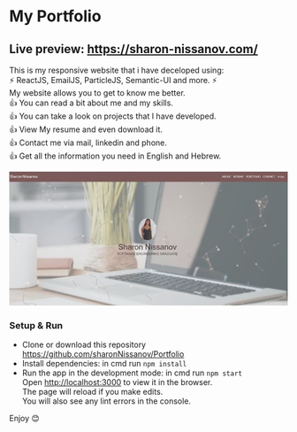 # **My Portfolio**
## Live preview: https://sharon-nissanov.com/

This is my responsive website that i have deceloped using: \
⚡️ ReactJS, EmailJS, ParticleJS, Semantic-UI and more. ⚡️ \
My website allows you to get to know me better. \
👍 You can read a bit about me and my skills. \
👍 You can take a look on projects that I have developed. \
👍 View My resume and even download it. \
👍 Contact me via mail, linkedin and phone. \
👍 Get all the information you need in English and Hebrew. 

![screenshot](src/components/pictures/myPortfolio.jpeg)

### Setup & Run
- Clone or download this repository https://github.com/sharonNissanov/Portfolio 
- Install dependencies: in cmd run ```npm install``` 
- Run the app in the development mode: in cmd run ```npm start```\
Open [http://localhost:3000](http://localhost:3000) to view it in the browser.\
The page will reload if you make edits.\
You will also see any lint errors in the console. 

Enjoy 😊
